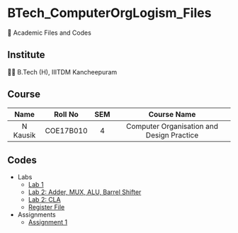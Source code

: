 # BTech_ComputerOrgLogism_Files

:book: Academic Files and Codes

## Institute

:student: B.Tech (H), IIITDM Kancheepuram

## Course

|    Name    |   Roll No   | SEM |               Course Name                 |
| :--------: | :---------: | :-: | :---------------------------------------: |
|  N Kausik  |  COE17B010  |  4  | Computer Organisation and Design Practice |

## Codes

  - Labs
    - [Lab 1](DesignActivity/MidSem/)
    - [Lab 2: Adder, MUX, ALU, Barrel Shifter](Labs/Lab_2/)
    - [Lab 2: CLA](Labs/Lab_3/)
    - [Register File](Labs/RegisterFile/)
 - Assignments
    - [Assignment 1](Assignments/Assignment_1/)